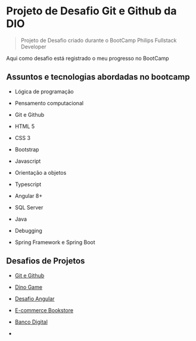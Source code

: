 # Projeto de Desafio Git e Github da DIO

> Projeto de Desafio criado durante o BootCamp Philips Fullstack Developer

Aqui como desafio está registrado o meu progresso no BootCamp

## Assuntos e tecnologias abordadas no bootcamp

- Lógica de programação

- Pensamento computacional

- Git e Github

- HTML 5

- CSS 3

- Bootstrap

- Javascript

- Orientação a objetos

- Typescript

- Angular 8+

- SQL Server

- Java

- Debugging

- Spring Framework e Spring Boot

## Desafios de Projetos

- [Git e Github](https://github.com/rodolfoHOk/dio.desafio-git-github)

- [Dino Game](https://github.com/rodolfoHOk/dio.dino-game)

- [Desafio Angular](https://github.com/rodolfoHOk/dio.desafio-angular)

- [E-commerce Bookstore](https://github.com/rodolfoHOk/dio.bookstore-angular-front)

- [Banco Digital](https://github.com/rodolfoHOk/dio.java-banco-digital)

- 
